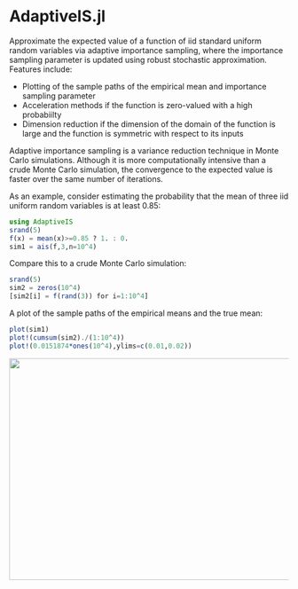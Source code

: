 # AdaptiveIS.jl

Approximate the expected value of a function of iid standard uniform random variables via adaptive importance sampling, where the importance sampling parameter is updated using robust stochastic approximation. Features include:
* Plotting of the sample paths of the empirical mean and importance sampling parameter
* Acceleration methods if the function is zero-valued with a high probabiilty
* Dimension reduction if the dimension of the domain of the function is large and the function is symmetric with respect to its inputs

Adaptive importance sampling is a variance reduction technique in Monte Carlo simulations. Although it is more computationally intensive than a crude Monte Carlo simulation, the convergence to the expected value is faster over the same number of iterations.

As an example, consider estimating the probability that the mean of three iid uniform random variables is at least 0.85:

```julia
using AdaptiveIS
srand(5)
f(x) = mean(x)>=0.85 ? 1. : 0.
sim1 = ais(f,3,n=10^4)
```

Compare this to a crude Monte Carlo simulation:

```julia
srand(5)
sim2 = zeros(10^4)
[sim2[i] = f(rand(3)) for i=1:10^4]
```

A plot of the sample paths of the empirical means and the true mean:

```julia
plot(sim1)
plot!(cumsum(sim2)./(1:10^4))
plot!(0.0151874*ones(10^4),ylims=c(0.01,0.02))
```

<img src=https://github.com/EdgyEggplant/AdaptiveIS.jl/raw/master/images/means.png width=600 height=400>
